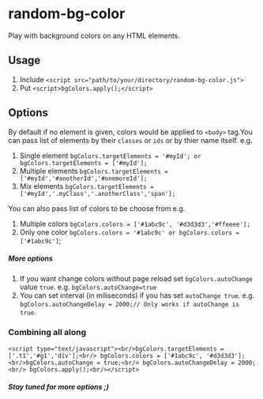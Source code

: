 # random-bg-color
Play with background colors on any HTML elements.
## Usage
1. Include `<script src="path/to/your/directory/random-bg-color.js">`
2. Put `<script>bgColors.apply();</script>`

## Options
By default if no element is given, colors would be applied to `<body>` tag.You can pass list of elements by their `classes` or `ids` or by thier name itself.
e.g.

1. Single element `bgColors.targetElements = '#myId'; or bgColors.targetElements = ['#myId'];`
2. Multiple elements `bgColors.targetElements = ['#myId','#anotherId','#onemoreId'];`
3. Mix elements `bgColors.targetElements = ['#myId','.myClass','.anotherClass','span'];`

You can also pass list of colors to be choose from
e.g.

1. Multiple colors `bgColors.colors = ['#1abc9c', '#d3d3d3','#ffeeee'];`
2. Only one color `bgColors.colors = '#1abc9c' or bgColors.colors = ['#1abc9c']`;

##### More options
1. If you want change colors without page reload set `bgColors.autoChange` value `true`.
e.g. `bgColors.autoChange=true`
2. You can set interval (in miliseconds) if you has set `autoChange true`.
e.g. `bgColors.autoChangeDelay = 2000;// Only works if autoChange is true`. 

### Combining all along 
`<script type="text/javascript"><br/>bgColors.targetElements = ['.t1','#g1','div'];<br/>
bgColors.colors = ['#1abc9c', '#d3d3d3'];<br/>bgColors.autoChange = true;<br/>
bgColors.autoChangeDelay = 2000;<br/>
bgColors.apply();<br/></script>`

##### Stay tuned for more options ;)





